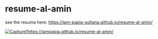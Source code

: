 # resume-al-amin
see the resume here: https://iam-papia-sultana.github.io/resume-al-amin/

[![Capture1](https://github.com/iam-papia-sultana/resume-al-amin/assets/43498194/614f3a6e-1bdb-42fb-87bc-ac2bb2acb563)](https://iampapia.github.io/resume-al-amin/)https://iampapia.github.io/resume-al-amin/

